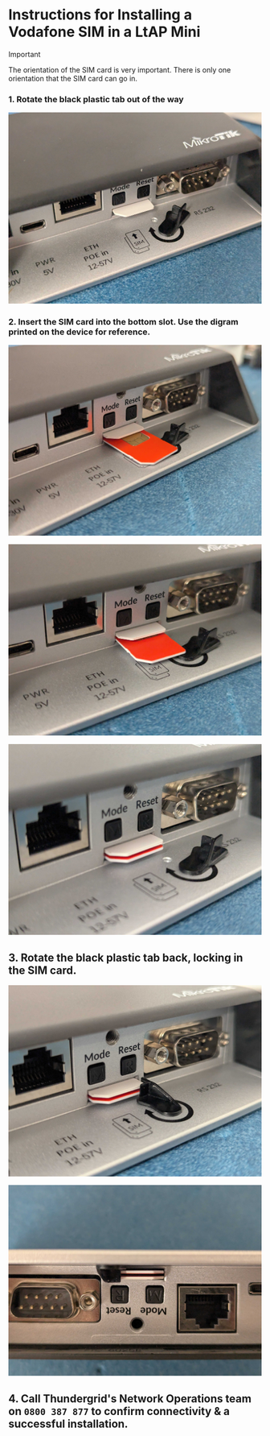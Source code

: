 # Instructions for Installing a Vodafone SIM in a LtAP Mini

> [!IMPORTANT]
> The orientation of the SIM card is very important. There is only one orientation that the SIM card can go in.

### 1. Rotate the black plastic tab out of the way
![Rotated Black Plastic Tab](<Files/LtAP Mini Vodafone Installation/1.jpg>)                                                      

### 2. Insert the SIM card into the bottom slot. Use the digram printed on the device for reference.
![Partially Inserted SIM 1](<Files/LtAP Mini Vodafone Installation/2.jpg>)

![Partially Inserted SIM 2](<Files/LtAP Mini Vodafone Installation/3.jpg>)       

![Fully Inserted SIM](<Files/LtAP Mini Vodafone Installation/4.jpg>)       

## 3. Rotate the black plastic tab back, locking in the SIM card.

![Black Plastic Tab Locked](https://github.com/Thundergrid149/Thundergrid-Installer-Instructions/blob/b8bd6889d9727819ad7abb9680688ae4780bad03/Files/LtAP%20Mini%20Vodafone%20Installation/5.jpg)

![Top Down View](https://github.com/Thundergrid149/Thundergrid-Installer-Instructions/blob/b8bd6889d9727819ad7abb9680688ae4780bad03/Files/LtAP%20Mini%20Vodafone%20Installation/6.jpg)

## 4. Call Thundergrid's Network Operations team on `0800 387 877` to confirm connectivity & a successful installation.